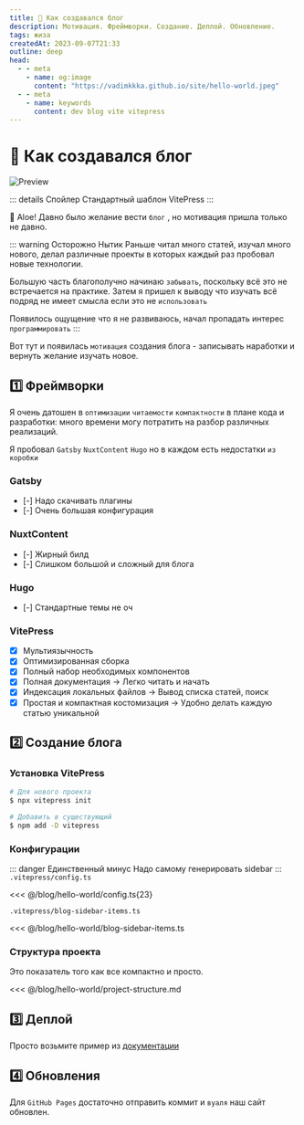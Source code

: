 ```yaml
---
title: 🚀 Как создавался блог
description: Мотивация. Фреймворки. Создание. Деплой. Обновление.
tags: жиза
createdAt: 2023-09-07T21:33
outline: deep
head:
  - - meta
    - name: og:image
      content: "https://vadimkkka.github.io/site/hello-world.jpeg"
  - - meta
    - name: keywords
      content: dev blog vite vitepress
---
```


# 🚀 Как создавался блог

![Preview](/hello-world.jpeg)

::: details Спойлер
Стандартный шаблон VitePress
:::

👋 Aloe! Давно было желание вести ```блог``` , но мотивация пришла только не давно.

::: warning Осторожно Нытик
Раньше читал много статей, изучал много нового, делал различные проекты в которых каждый раз пробовал новые технологии.

Большую часть благополучно начинаю ```забывать```, поскольку всё это не встречается на практике.
Затем я пришел к выводу что изучать всё подряд не имеет смысла если это не ```использовать```

Появилось ощущение что я не развиваюсь, начал пропадать интерес ```программировать```
:::


Вот тут и появилась ```мотивация``` создания блога - записывать наработки и вернуть желание изучать новое.

## 1️⃣  Фреймворки

Я очень датошен в ```оптимизации``` ```читаемости``` ```компактности``` в плане кода и разработки:
много времени могу потратить на разбор различных реализаций.

Я пробовал ```Gatsby``` ```NuxtContent``` ```Hugo``` но в каждом есть недостатки ```из коробки```

### Gatsby

- [-] Надо скачивать плагины
- [-] Очень большая конфигурация

### NuxtContent

- [-] Жирный билд
- [-] Слишком большой и сложный для блога

### Hugo

- [-] Стандартные темы не оч

### VitePress

- [x] Мультиязычность
- [x] Оптимизированная сборка
- [x] Полный набор необходимых компонентов
- [x] Полная документация -> Легко читать и начать
- [x] Индексация локальных файлов -> Вывод списка статей, поиск
- [x] Простая и компактная костомизация -> Удобно делать каждую статью уникальной

## 2️⃣  Создание блога

### Установка VitePress

```bash
# Для нового проекта
$ npx vitepress init

# Добавить в существующий
$ npm add -D vitepress
```

### Конфигурации

::: danger Единственный минус
Надо самому генерировать sidebar
:::
```.vitepress/config.ts```

<<< @/blog/hello-world/config.ts{23}

```.vitepress/blog-sidebar-items.ts```

<<< @/blog/hello-world/blog-sidebar-items.ts

### Структура проекта

Это показатель того как все компактно и просто.

<<< @/blog/hello-world/project-structure.md

## 3️⃣  Деплой

Просто возьмите пример из [документации](https://vitepress.dev/guide/deploy)

## 4️⃣  Обновления

Для ```GitHub Pages``` достаточно отправить коммит и ```вуаля``` наш сайт обновлен.
